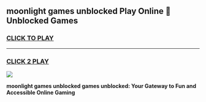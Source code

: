 
## moonlight games unblocked Play Online 👋 Unblocked Games
<h3>
<a href="https://premium.freeplayer.one?title=moonlight_games_unblocked&ref=19F">CLICK TO PLAY</a></h3>
<hr>

<h3>
<a href="https://premium.freeplayer.one?title=moonlight_games_unblocked&ref=19F">CLICK 2 PLAY</a>
  
</h3>

<a href="https://premium.freeplayer.one?title=moonlight_games_unblocked&ref=19F"><img src="https://clearcache.store/games.png"></a>


**moonlight games unblocked games unblocked: Your Gateway to Fun and Accessible Online Gaming**
